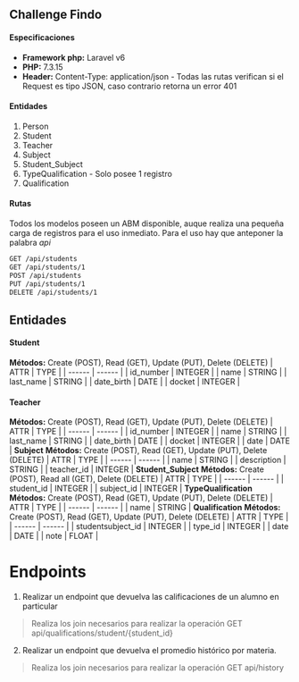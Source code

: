 ## Challenge Findo

#### Especificaciones
- **Framework php:** Laravel v6
- **PHP:** 7.3.15
- **Header:** Content-Type: application/json - Todas las rutas verifican si el Request es tipo JSON, caso contrario retorna un error 401

#### Entidades
1. Person
2. Student
3. Teacher
4. Subject
5. Student_Subject
6. TypeQualification - Solo posee 1 registro
7. Qualification

#### Rutas
Todos los modelos poseen un ABM disponible, auque realiza una pequeña carga de registros para el uso inmediato. Para el uso hay que anteponer la palabra *api*
```sh
GET /api/students
GET /api/students/1
POST /api/students
PUT /api/students/1
DELETE /api/students/1
```

## Entidades
#### Student
**Métodos:** Create (POST), Read (GET), Update (PUT), Delete (DELETE)
| ATTR | TYPE |
| ------ | ------ |
| id_number | INTEGER |
| name | STRING |
| last_name | STRING |
| date_birth | DATE |
| docket | INTEGER |
#### Teacher
**Métodos:** Create (POST), Read (GET), Update (PUT), Delete (DELETE)
| ATTR | TYPE |
| ------ | ------ |
| id_number | INTEGER |
| name | STRING |
| last_name | STRING |
| date_birth | DATE |
| docket | INTEGER |
| date | DATE |
**Subject**
**Métodos:** Create (POST), Read (GET), Update (PUT), Delete (DELETE)
| ATTR | TYPE |
| ------ | ------ |
| name | STRING |
| description | STRING |
| teacher_id | INTEGER |
**Student_Subject**
**Métodos:** Create (POST), Read all (GET), Delete (DELETE)
| ATTR | TYPE |
| ------ | ------ |
| student_id | INTEGER |
| subject_id | INTEGER |
**TypeQualification**
**Métodos:** Create (POST), Read (GET), Update (PUT), Delete (DELETE)
| ATTR | TYPE |
| ------ | ------ |
| name | STRING |
**Qualification**
**Métodos:** Create (POST), Read (GET), Update (PUT), Delete (DELETE)
| ATTR | TYPE |
| ------ | ------ |
| studentsubject_id | INTEGER |
| type_id | INTEGER |
| date | DATE |
| note | FLOAT |


# Endpoints
1. Realizar un endpoint que devuelva las calificaciones de un alumno en
particular
> Realiza los join necesarios para realizar la operación
> GET api/qualifications/student/{student_id}
2. Realizar un endpoint que devuelva el promedio histórico por materia.
> Realiza los join necesarios para realizar la operación
> GET api/history